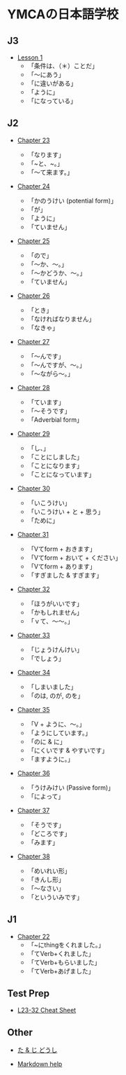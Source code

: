 # YMCAの日本語学校

## J3

- [Lesson 1](https://codywahl.github.io/JapaneseLanguageSchoolNotes/pages/J3/l1)
  - 「条件は、（＊）ことだ」
  - 「～にあう」
  - 「に違いがある」
  - 「ように」
  - 「になっている」

## J2

- [Chapter 23](https://codywahl.github.io/JapaneseLanguageSchoolNotes/pages/J2/23)
  - 「なります」
  - 「~と、~。」
  - 「～て来ます。」

- [Chapter 24](https://codywahl.github.io/JapaneseLanguageSchoolNotes/pages/J2/24)
  - 「かのうけい (potential form)」
  - 「が」
  - 「ように」
  - 「ていません」

- [Chapter 25](https://codywahl.github.io/JapaneseLanguageSchoolNotes/pages/J2/25)
  - 「ので」
  - 「～か、～。」
  - 「～かどうか、～。」
  - 「ていません」

- [Chapter 26](https://codywahl.github.io/JapaneseLanguageSchoolNotes/pages/J2/26)
  - 「とき」
  - 「なければなりません」
  - 「なきゃ」

- [Chapter 27](https://codywahl.github.io/JapaneseLanguageSchoolNotes/pages/J2/27)
  - 「～んです」
  - 「～んですが、～。」
  - 「～ながら～。」

- [Chapter 28](https://codywahl.github.io/JapaneseLanguageSchoolNotes/pages/J2/28)
  - 「ています」
  - 「～そうです」
  - 「Adverbial form」

- [Chapter 29](https://codywahl.github.io/JapaneseLanguageSchoolNotes/pages/J2/29)
  - 「し、」
  - 「ことにしました」
  - 「ことになります」
  - 「ことになっています」

- [Chapter 30](https://codywahl.github.io/JapaneseLanguageSchoolNotes/pages/J2/30)
  - 「いこうけい」
  - 「いこうけい + と + 思う」
  - 「ために」

- [Chapter 31](https://codywahl.github.io/JapaneseLanguageSchoolNotes/pages/J2/31)
  - 「Vてform + おきます」
  - 「Vてform + おいて + ください」
  - 「Vてform + あります」
  - 「すぎました & すぎます」

- [Chapter 32](https://codywahl.github.io/JapaneseLanguageSchoolNotes/pages/J2/32)
  - 「ほうがいいです」
  - 「かもしれません」
  - 「ｖて、～～。」

- [Chapter 33](https://codywahl.github.io/JapaneseLanguageSchoolNotes/pages/J2/33)
  - 「じょうけんけい」
  - 「でしょう」

- [Chapter 34](https://codywahl.github.io/JapaneseLanguageSchoolNotes/pages/J2/34)
  - 「しまいました」
  - 「のは, のが, のを」

- [Chapter 35](https://codywahl.github.io/JapaneseLanguageSchoolNotes/pages/J2/35)
  - 「V + ように、～。」
  - 「ようにしています。」
  - 「のに & に」
  - 「にくいです & やすいです」
  - 「ますように。」

- [Chapter 36](https://codywahl.github.io/JapaneseLanguageSchoolNotes/pages/J2/36)
  - 「うけみけい (Passive form)」
  - 「によって」

- [Chapter 37](https://codywahl.github.io/JapaneseLanguageSchoolNotes/pages/J2/37)
  - 「そうです」
  - 「どころです」
  - 「みます」

- [Chapter 38](https://codywahl.github.io/JapaneseLanguageSchoolNotes/pages/J2/38)
  - 「めいれい形」
  - 「きんし形」
  - 「～なさい」
  - 「といういみです」

## J1

- [Chapter 22](https://codywahl.github.io/JapaneseLanguageSchoolNotes/pages/J1/22)
  - 「~にthingをくれました。」
  - 「てVerb+くれました」
  - 「てVerb+もらいました」
  - 「てVerb+あげました」
  

## Test Prep

- [L23-32 Cheat Sheet](https://codywahl.github.io/JapaneseLanguageSchoolNotes/pages/grammar-cheat-sheet-23-32)

## Other

- [た & じ どうし](https://codywahl.github.io/JapaneseLanguageSchoolNotes/pages/transitive-and-intransitive-verbs)

- [Markdown help](https://codywahl.github.io/JapaneseLanguageSchoolNotes/pages/md-help)
